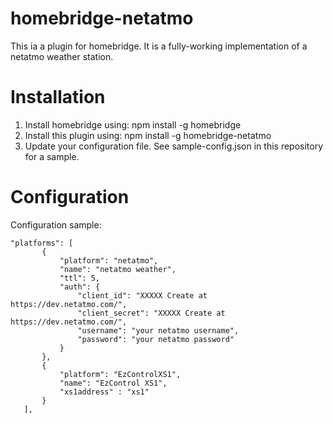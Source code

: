 # homebridge-netatmo

This ia a plugin for homebridge. It is a fully-working implementation of a netatmo weather station.

# Installation

1. Install homebridge using: npm install -g homebridge
2. Install this plugin using: npm install -g homebridge-netatmo
3. Update your configuration file. See sample-config.json in this repository for a sample. 

# Configuration

Configuration sample:

 ```
"platforms": [
        {
            "platform": "netatmo",
            "name": "netatmo weather",
            "ttl": 5,
            "auth": {
    	        "client_id": "XXXXX Create at https://dev.netatmo.com/",
                "client_secret": "XXXXX Create at https://dev.netatmo.com/",
                "username": "your netatmo username",
                "password": "your netatmo password"
            }
        },
        {
            "platform": "EzControlXS1",
            "name": "EzControl XS1",
            "xs1address" : "xs1"
        }
    ],

```
